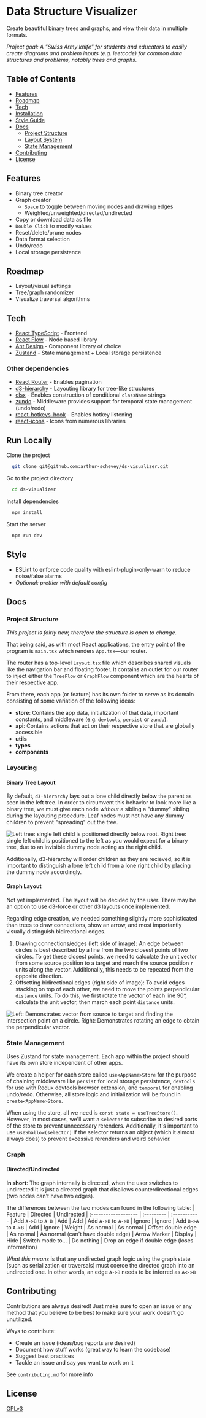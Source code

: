 # Data Structure Visualizer

Create beautiful binary trees and graphs, and view their data in multiple formats.

_Project goal: A "Swiss Army knife" for students and educators to easily create diagrams and problem inputs (e.g. leetcode) for common data structures and problems, notably trees and graphs._

## Table of Contents
- [Features](#features)
- [Roadmap](#roadmap)
- [Tech](#tech)
- [Installation](#run-locally)
- [Style Guide](#style)
- [Docs](#docs)
  - [Project Structure](#project-structure)
  - [Layout System](#layouting)
  - [State Management](#state-management)
- [Contributing](#contributing)
- [License](#license)

## Features
- Binary tree creator
- Graph creator
  - `Space` to toggle between moving nodes and drawing edges
  - Weighted/unweighted/directed/undirected
- Copy or download data as file
- `Double Click` to modify values
- Reset/delete/prune nodes
- Data format selection
- Undo/redo
- Local storage persistence

## Roadmap
- Layout/visual settings
- Tree/graph randomizer
- Visualize traversal algorithms

## Tech

- [React TypeScript]() - Frontend
- [React Flow](https://reactflow.dev/) - Node based library
- [Ant Design](https://ant.design/) - Component library of choice
- [Zustand](https://github.com/pmndrs/zustand) - State management + Local storage persistence

### Other dependencies

- [React Router](https://reactrouter.com/) - Enables pagination
- [d3-hierarchy](https://d3js.org/d3-hierarchy) - Layouting library for tree-like structures
- [clsx](https://www.npmjs.com/package/clsx) - Enables construction of conditional `className` strings
- [zundo](https://www.npmjs.com/package/zundo) - Middleware provides support for temporal state management (undo/redo)
- [react-hotkeys-hook](https://www.npmjs.com/package/react-hotkeys-hook) - Enables hotkey listening
- [react-icons](https://react-icons.github.io/react-icons/) - Icons from numerous libraries


## Run Locally

Clone the project

```bash
  git clone git@github.com:arthur-schevey/ds-visualizer.git
```

Go to the project directory

```bash
  cd ds-visualizer
```

Install dependencies

```bash
  npm install
```

Start the server

```bash
  npm run dev
```

## Style

- ESLint to enforce code quality with eslint-plugin-only-warn to reduce noise/false alarms
- _Optional: prettier with default config_

## Docs
### Project Structure
*This project is fairly new, therefore the structure is open to change.*

That being said, as with most React applications, the entry point of the program is `main.tsx` which renders `App.tsx`—our router. 

The router has a top-level `Layout.tsx` file which describes shared visuals like the navigation bar and floating footer. It contains an outlet for our router to inject either the `TreeFlow` or `GraphFlow` component which are the hearts of their respective app.

From there, each app (or feature) has its own folder to serve as its domain consisting of some variation of the following ideas:
- **store**: Contains the app data, initialization of that data, important constants, and middleware (e.g. `devtools`, `persist` or `zundo`).
- **api**: Contains actions that act on their respective store that are globally accessible
- **utils**
- **types**
- **components**

### Layouting
#### Binary Tree Layout
By default, `d3-hierarchy` lays out a lone child directly below the parent as seen in the left tree. In order to circumvent this behavior to look more like a binary tree, we must give each node *without* a sibling a "dummy" sibling during the layouting procedure. Leaf nodes must not have any dummy children to prevent "spreading" out the tree.

![Left tree: single left child is positioned directly below root. Right tree: single left child is positioned to the left as you would expect for a binary tree, due to an invisible dummy node acting as the right child.](public/images/tree-layout-demo.png)

Additionally, d3-hierarchy will order children as they are recieved, so it is important to distinguish a lone left child from a lone right child by placing the dummy node accordingly.

#### Graph Layout
Not yet implemented. The layout will be decided by the user. There may be an option to use d3-force or other d3 layouts once implemented.

Regarding edge creation, we needed something slightly more sophisticated than trees to draw connections, show an arrow, and most importantly visually distinguish bidirectional edges.

1. Drawing connections/edges (left side of image): An edge between circles is best described by a line from the two closest points of two circles. To get these closest points, we need to calculate the unit vector from some source position to a target and march the source position `r` units along the vector. Additionally, this needs to be repeated from the opposite direction.
2. Offsetting bidirectional edges (right side of image): To avoid edges stacking on top of each other, we need to move the points perpendicular `distance` units. To do this, we first rotate the vector of each line 90°, calculate the unit vector, then march each point `distance` units. 

![Left: Demonstrates vector from source to target and finding the intersection point on a circle. Right: Demonstrates rotating an edge to obtain the perpendicular vector.](public/images/edge-vector-demo.png)

### State Management
Uses Zustand for state management. Each app within the project should have its own store independent of other apps. 

We create a helper for each store called `use<AppName>Store` for the purpose of chaining middleware like `persist` for local storage persistence, `devtools` for use with Redux devtools browser extension, and `temporal` for enabling undo/redo. Otherwise, all store logic and initialization will be found in `create<AppName>Store`.

When using the store, all we need is `const state = useTreeStore()`. However, in most cases, we'll want a `selector` to subscribe to desired parts of the store to prevent unnecessary rerenders. Additionally, it's important to use `useShallow(selector)` if the selector returns an object (which it almost always does) to prevent excessive rerenders and weird behavior.

### Graph
#### Directed/Undirected
**In short**: The graph internally is directed, when the user switches to undirected it is just a directed graph that disallows counterdirectional edges (two nodes can't have two edges).

The differences between the two modes can found in the following table:
| Feature              | Directed   | Undirected
| :------------------- | :--------- | :-----------
| Add `A->B` to `A B`  | Add        | Add
| Add `A->B` to `A->B` | Ignore     | Ignore
| Add `B->A` to `A->B` | Add        | Ignore
| Weight               | As normal  | As normal
| Offset double edge   | As normal  | As normal (can't have double edge)
| Arrow Marker         | Display    | Hide
| Switch mode to...    | Do nothing | Drop an edge if double edge (loses information)

*What this means* is that any undirected graph logic using the graph state (such as serialization or traversals) must coerce the directed graph into an undirected one. In other words, an edge `A->B` needs to be inferred as `A<->B`

## Contributing

Contributions are always desired! Just make sure to open an issue or any method that you believe to be best to make sure your work doesn't go unutilized.

Ways to contribute:
- Create an issue (ideas/bug reports are desired)
- Document how stuff works (great way to learn the codebase)
- Suggest best practices
- Tackle an issue and say you want to work on it

See `contributing.md` for more info

## License

[GPLv3](https://choosealicense.com/licenses/gpl-3.0/)
